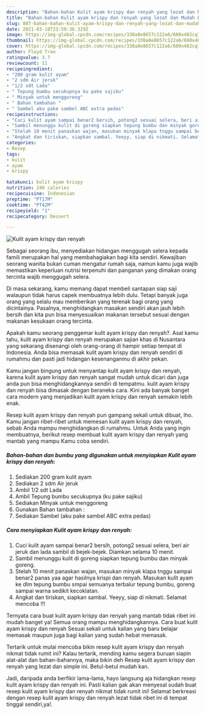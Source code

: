 ```yaml
---
description: "Bahan-bahan Kulit ayam krispy dan renyah yang lezat dan Mudah Dibuat"
title: "Bahan-bahan Kulit ayam krispy dan renyah yang lezat dan Mudah Dibuat"
slug: 807-bahan-bahan-kulit-ayam-krispy-dan-renyah-yang-lezat-dan-mudah-dibuat
date: 2021-03-18T23:59:36.329Z
image: https://img-global.cpcdn.com/recipes/330a8e8657c122a6/680x482cq70/kulit-ayam-krispy-dan-renyah-foto-resep-utama.jpg
thumbnail: https://img-global.cpcdn.com/recipes/330a8e8657c122a6/680x482cq70/kulit-ayam-krispy-dan-renyah-foto-resep-utama.jpg
cover: https://img-global.cpcdn.com/recipes/330a8e8657c122a6/680x482cq70/kulit-ayam-krispy-dan-renyah-foto-resep-utama.jpg
author: Floyd Tran
ratingvalue: 3.7
reviewcount: 11
recipeingredient:
- "200 gram kulit ayam"
- "2 sdm Air jeruk"
- "1/2 sdt Lada"
- " Tepung bumbu secukupnya ku pake sajiku"
- " Minyak untuk menggoreng"
- " Bahan tambahan "
- " Sambel aku pake sambel ABC extra pedas"
recipeinstructions:
- "Cuci kulit ayam sampai benar2 bersih, potong2 sesuai selera, beri air jeruk dan lada sambil di bejek-bejek. Diamkan selama 10 menit."
- "Sambil menunggu kulit di goreng siapkan tepung bumbu dan minyak goreng."
- "Stelah 10 menit panaskan wajan, masukan minyak klapa tnggu sampai benar2 panas yaa agar hasilnya krispi dan renyah. Masukan kulit ayam ke dlm tepung bumbu smpai semuanya terbalur tepung bumbu, goreng sampai warna sedikit kecoklatan."
- "Angkat dan tiriskan, siapkan sambal. Yeeyy, siap di nikmati. Selamat mencoba !!!"
categories:
- Resep
tags:
- kulit
- ayam
- krispy

katakunci: kulit ayam krispy 
nutrition: 240 calories
recipecuisine: Indonesian
preptime: "PT17M"
cooktime: "PT42M"
recipeyield: "1"
recipecategory: Dessert

---
```



![Kulit ayam krispy dan renyah](https://img-global.cpcdn.com/recipes/330a8e8657c122a6/680x482cq70/kulit-ayam-krispy-dan-renyah-foto-resep-utama.jpg)

Sebagai seorang ibu, menyediakan hidangan menggugah selera kepada famili merupakan hal yang membahagiakan bagi kita sendiri. Kewajiban seorang  wanita bukan cuman mengatur rumah saja, namun kamu juga wajib memastikan keperluan nutrisi terpenuhi dan panganan yang dimakan orang tercinta wajib menggugah selera.

Di masa  sekarang, kamu memang dapat membeli santapan siap saji walaupun tidak harus capek membuatnya lebih dulu. Tetapi banyak juga orang yang selalu mau memberikan yang terenak bagi orang yang dicintainya. Pasalnya, menghidangkan masakan sendiri akan jauh lebih bersih dan kita pun bisa menyesuaikan makanan tersebut sesuai dengan makanan kesukaan orang tercinta. 



Apakah kamu seorang penggemar kulit ayam krispy dan renyah?. Asal kamu tahu, kulit ayam krispy dan renyah merupakan sajian khas di Nusantara yang sekarang disenangi oleh orang-orang di hampir setiap tempat di Indonesia. Anda bisa memasak kulit ayam krispy dan renyah sendiri di rumahmu dan pasti jadi hidangan kesenanganmu di akhir pekan.

Kamu jangan bingung untuk menyantap kulit ayam krispy dan renyah, karena kulit ayam krispy dan renyah sangat mudah untuk dicari dan juga anda pun bisa menghidangkannya sendiri di tempatmu. kulit ayam krispy dan renyah bisa dimasak dengan beraneka cara. Kini ada banyak banget cara modern yang menjadikan kulit ayam krispy dan renyah semakin lebih enak.

Resep kulit ayam krispy dan renyah pun gampang sekali untuk dibuat, lho. Kamu jangan ribet-ribet untuk memesan kulit ayam krispy dan renyah, sebab Anda mampu menghidangkan di rumahmu. Untuk Anda yang ingin membuatnya, berikut resep membuat kulit ayam krispy dan renyah yang mantab yang mampu Kamu coba sendiri.

<!--inarticleads1-->

##### Bahan-bahan dan bumbu yang digunakan untuk menyiapkan Kulit ayam krispy dan renyah:

1. Sediakan 200 gram kulit ayam
1. Sediakan 2 sdm Air jeruk
1. Ambil 1/2 sdt Lada
1. Ambil  Tepung bumbu secukupnya (ku pake sajiku)
1. Sediakan  Minyak untuk menggoreng
1. Gunakan  Bahan tambahan :
1. Sediakan  Sambel (aku pake sambel ABC extra pedas)




<!--inarticleads2-->

##### Cara menyiapkan Kulit ayam krispy dan renyah:

1. Cuci kulit ayam sampai benar2 bersih, potong2 sesuai selera, beri air jeruk dan lada sambil di bejek-bejek. Diamkan selama 10 menit.
1. Sambil menunggu kulit di goreng siapkan tepung bumbu dan minyak goreng.
1. Stelah 10 menit panaskan wajan, masukan minyak klapa tnggu sampai benar2 panas yaa agar hasilnya krispi dan renyah. Masukan kulit ayam ke dlm tepung bumbu smpai semuanya terbalur tepung bumbu, goreng sampai warna sedikit kecoklatan.
1. Angkat dan tiriskan, siapkan sambal. Yeeyy, siap di nikmati. Selamat mencoba !!!




Ternyata cara buat kulit ayam krispy dan renyah yang mantab tidak ribet ini mudah banget ya! Semua orang mampu menghidangkannya. Cara buat kulit ayam krispy dan renyah Sesuai sekali untuk kalian yang baru belajar memasak maupun juga bagi kalian yang sudah hebat memasak.

Tertarik untuk mulai mencoba bikin resep kulit ayam krispy dan renyah nikmat tidak rumit ini? Kalau tertarik, mending kamu segera buruan siapin alat-alat dan bahan-bahannya, maka bikin deh Resep kulit ayam krispy dan renyah yang lezat dan simple ini. Betul-betul mudah kan. 

Jadi, daripada anda berfikir lama-lama, hayo langsung aja hidangkan resep kulit ayam krispy dan renyah ini. Pasti kalian gak akan menyesal sudah buat resep kulit ayam krispy dan renyah nikmat tidak rumit ini! Selamat berkreasi dengan resep kulit ayam krispy dan renyah lezat tidak ribet ini di tempat tinggal sendiri,ya!.

